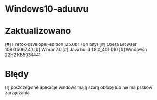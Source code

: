 # Windows10-aduuvu

# Zaktualizowano
[#] Firefox-developer-edition 125.0b4 (64 bity)
[#] Opera Browser 108.0.5067.40
[#] Winrar 7.0
[#] Java build 1.8.0_401-b10
[#] Windowsn 22H2 KB5034441

# Błędy
[!] poszczególne aplikacje windows mają szarą obłokę lub nie ma  pasków zarządzania
